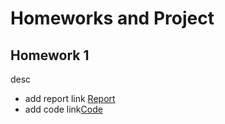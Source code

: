# Homeworks and Project

## Homework 1
desc

- add report link [Report](Homework_1\report.html)
- add code link[Code](https://github.com/BU-IE-582/fall-24-lmfaraday/blob/main/Homework%201/code.ipynb)
